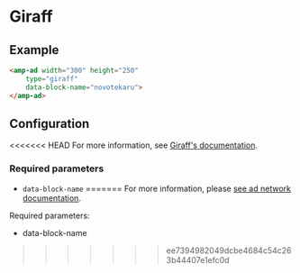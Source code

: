 <!---
Copyright 2017 The AMP HTML Authors. All Rights Reserved.

Licensed under the Apache License, Version 2.0 (the "License");
you may not use this file except in compliance with the License.
You may obtain a copy of the License at

      http://www.apache.org/licenses/LICENSE-2.0

Unless required by applicable law or agreed to in writing, software
distributed under the License is distributed on an "AS-IS" BASIS,
WITHOUT WARRANTIES OR CONDITIONS OF ANY KIND, either express or implied.
See the License for the specific language governing permissions and
limitations under the License.
-->

# Giraff

## Example

```html
<amp-ad width="300" height="250"
    type="giraff"
    data-block-name="novotekaru">
</amp-ad>
```

## Configuration

<<<<<<< HEAD
For more information, see  [Giraff's documentation](https://www.giraff.io/help).

### Required parameters

- `data-block-name`
=======
For more information, please [see ad network documentation](https://www.giraff.io/help).

Required parameters:
- data-block-name
>>>>>>> ee7394982049dcbe4684c54c263b44407e1efc0d
